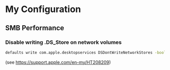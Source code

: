 # My Configuration


## SMB Performance

### Disable writing .DS_Store on network volumes

```sh
defaults write com.apple.desktopservices DSDontWriteNetworkStores -bool TRUE
```
(see https://support.apple.com/en-my/HT208209)
